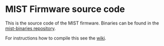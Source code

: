 MIST Firmware source code
=========================

This is the source code of the MIST firmware. Binaries can be found
in the [mist-binaries repository](https://github.com/mist-devel/mist-binaries/tree/master/firmware).

For instructions how to compile this see the [wiki](https://github.com/mist-devel/mist-board/wiki/HowToCompileTheFirmware).